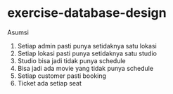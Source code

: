 # exercise-database-design

Asumsi
1. Setiap admin pasti punya setidaknya satu lokasi
2. Setiap lokasi pasti punya setidaknya satu studio
3. Studio bisa jadi tidak punya schedule 
4. Bisa jadi ada movie yang tidak punya schedule
5. Setiap customer pasti booking
6. Ticket ada setiap seat

